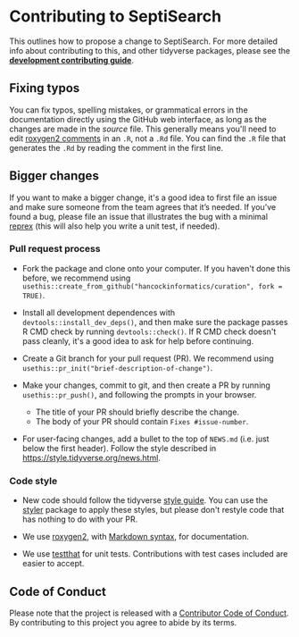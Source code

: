 # Contributing to SeptiSearch

This outlines how to propose a change to SeptiSearch. For more detailed info
about contributing to this, and other tidyverse packages, please see the
[**development contributing guide**](https://rstd.io/tidy-contrib).

## Fixing typos

You can fix typos, spelling mistakes, or grammatical errors in the documentation
directly using the GitHub web interface, as long as the changes are made in the
_source_ file. This generally means you'll need to edit [roxygen2
comments](https://roxygen2.r-lib.org/articles/roxygen2.html) in an `.R`, not a
`.Rd` file. You can find the `.R` file that generates the `.Rd` by reading the
comment in the first line.

## Bigger changes

If you want to make a bigger change, it's a good idea to first file an issue and
make sure someone from the team agrees that it’s needed. If you’ve found a bug,
please file an issue that illustrates the bug with a minimal
[reprex](https://www.tidyverse.org/help/#reprex) (this will also help you write
a unit test, if needed).

### Pull request process

*   Fork the package and clone onto your computer. If you haven't done this
before, we recommend using
`usethis::create_from_github("hancockinformatics/curation", fork = TRUE)`.

*   Install all development dependences with `devtools::install_dev_deps()`, and
then make sure the package passes R CMD check by running `devtools::check()`. If
R CMD check doesn't pass cleanly, it's a good idea to ask for help before
continuing.

*   Create a Git branch for your pull request (PR). We recommend using
`usethis::pr_init("brief-description-of-change")`.

*   Make your changes, commit to git, and then create a PR by running
`usethis::pr_push()`, and following the prompts in your browser.
    *   The title of your PR should briefly describe the change.
    *   The body of your PR should contain `Fixes #issue-number`.

*  For user-facing changes, add a bullet to the top of `NEWS.md` (i.e. just
below the first header). Follow the style described in
<https://style.tidyverse.org/news.html>.

### Code style

*   New code should follow the tidyverse [style
guide](https://style.tidyverse.org). You can use the
[styler](https://CRAN.R-project.org/package=styler) package to apply these
styles, but please don't restyle code that has nothing to do with your PR.

*  We use [roxygen2](https://cran.r-project.org/package=roxygen2), with
[Markdown
syntax](https://cran.r-project.org/web/packages/roxygen2/vignettes/rd-formatting.html),
for documentation.

*  We use [testthat](https://cran.r-project.org/package=testthat) for unit
tests. Contributions with test cases included are easier to accept.

## Code of Conduct

Please note that the  project is released with a [Contributor Code of Conduct](CODE_OF_CONDUCT.md). 
By contributing to this project you agree to abide by its terms.
